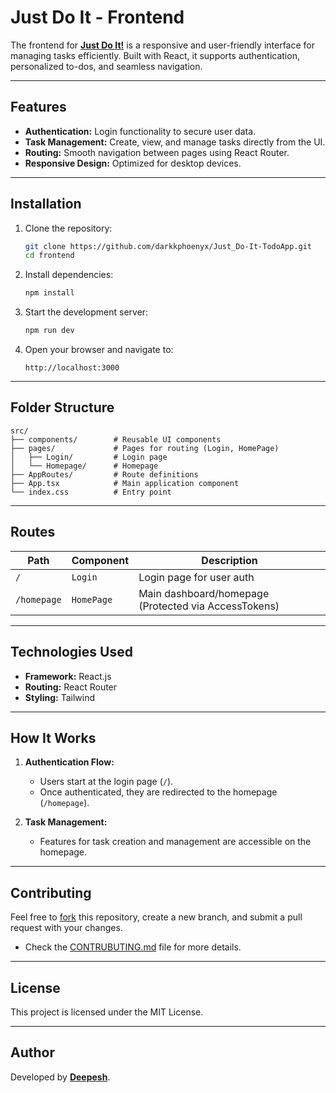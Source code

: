 # Just Do It - Frontend

The frontend for [**Just Do It!**]() is a responsive and user-friendly interface for managing tasks efficiently. Built with React, it supports authentication, personalized to-dos, and seamless navigation.

---

## Features

- **Authentication:** Login functionality to secure user data.
- **Task Management:** Create, view, and manage tasks directly from the UI.
- **Routing:** Smooth navigation between pages using React Router.
- **Responsive Design:** Optimized for desktop devices.

---

## Installation

1. Clone the repository:

   ```bash
   git clone https://github.com/darkkphoenyx/Just_Do-It-TodoApp.git
   cd frontend
   ```

2. Install dependencies:

   ```bash
   npm install
   ```

3. Start the development server:

   ```bash
   npm run dev
   ```

4. Open your browser and navigate to:
   ```
   http://localhost:3000
   ```

---

## Folder Structure

```plaintext
src/
├── components/        # Reusable UI components
├── pages/             # Pages for routing (Login, HomePage)
│   ├── Login/         # Login page
│   └── Homepage/      # Homepage
├── AppRoutes/         # Route definitions
├── App.tsx            # Main application component
└── index.css          # Entry point
```

---

## Routes

| Path        | Component  | Description                                          |
| ----------- | ---------- | ---------------------------------------------------- |
| `/`         | `Login`    | Login page for user auth                             |
| `/homepage` | `HomePage` | Main dashboard/homepage (Protected via AccessTokens) |

---

## Technologies Used

- **Framework:** React.js
- **Routing:** React Router
- **Styling:** Tailwind

---

## How It Works

1. **Authentication Flow:**

   - Users start at the login page (`/`).
   - Once authenticated, they are redirected to the homepage (`/homepage`).

2. **Task Management:**
   - Features for task creation and management are accessible on the homepage.

---

## Contributing

Feel free to [fork](https://github.com/login?return_to=%2Fdarkkphoenyx%2FJust_Do-It-TodoApp) this repository, create a new branch, and submit a pull request with your changes.

- Check the [CONTRUBUTING.md](https://github.com/darkkphoenyx/Just_Do-It-TodoApp/blob/master/CONTRIBUTING.md) file for more details.

---

## License

This project is licensed under the MIT License.

---

## Author

Developed by [**Deepesh**](https://www.linkedin.com/in/deepeshsunuwar/).
